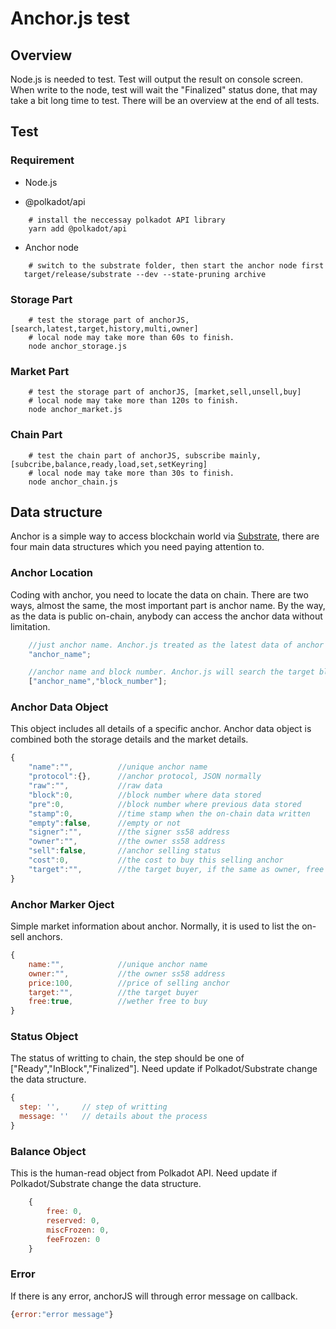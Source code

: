 # Anchor.js test

## Overview

Node.js is needed to test. Test will output the result on console screen. When write to the node, test will wait the "Finalized" status done, that may take a bit long time to test. There will be an overview at the end of all tests.

## Test

### Requirement

* Node.js

* @polkadot/api

```SHELL
    # install the neccessay polkadot API library
    yarn add @polkadot/api
```

* Anchor node

```SHELL
    # switch to the substrate folder, then start the anchor node first
   target/release/substrate --dev --state-pruning archive
```

### Storage Part

```SHELL
    # test the storage part of anchorJS, [search,latest,target,history,multi,owner]
    # local node may take more than 60s to finish.
    node anchor_storage.js
```

### Market Part

```SHELL
    # test the storage part of anchorJS, [market,sell,unsell,buy]
    # local node may take more than 120s to finish.
    node anchor_market.js
```

### Chain Part

```SHELL
    # test the chain part of anchorJS, subscribe mainly, [subcribe,balance,ready,load,set,setKeyring]
    # local node may take more than 30s to finish.
    node anchor_chain.js
```

## Data structure

Anchor is a simple way to access blockchain world via [Substrate](https://github.com/paritytech/substrate), there are four main data structures which you need paying attention to.

### Anchor Location

Coding with anchor, you need to locate the data on chain. There are two ways, almost the same, the most important part is anchor name. By the way, as the data is public on-chain, anybody can access the anchor data without limitation.

```Javascript
    //just anchor name. Anchor.js treated as the latest data of anchor
    "anchor_name";

    //anchor name and block number. Anchor.js will search the target block to get the data.
    ["anchor_name","block_number"];
```

### Anchor Data Object

This object includes all details of a specific anchor. Anchor data object is combined both the storage details and the market details.

```Javascript
{
    "name":"",          //unique anchor name
    "protocol":{},      //anchor protocol, JSON normally
    "raw":"",           //raw data
    "block":0,          //block number where data stored
    "pre":0,            //block number where previous data stored
    "stamp":0,          //time stamp when the on-chain data written
    "empty":false,      //empty or not
    "signer":"",        //the signer ss58 address
    "owner":"",         //the owner ss58 address
    "sell":false,       //anchor selling status
    "cost":0,           //the cost to buy this selling anchor
    "target":"",        //the target buyer, if the same as owner, free to buy
}
```

### Anchor Marker Oject

Simple market information about anchor. Normally, it is used to list the on-sell anchors.

```Javascript
{
    name:"",            //unique anchor name
    owner:"",           //the owner ss58 address
    price:100,          //price of selling anchor
    target:"",          //the target buyer
    free:true,          //wether free to buy
}
```

### Status Object

The status of writting to chain, the step should be one of ["Ready","InBlock","Finalized"].
Need update if Polkadot/Substrate change the data structure.

```Javascript
{   
  step: '',     // step of writting
  message: ''   // details about the process
}
```

### Balance Object

This is the human-read object from Polkadot API.
Need update if Polkadot/Substrate change the data structure.

```Javascript
    {
        free: 0, 
        reserved: 0, 
        miscFrozen: 0, 
        feeFrozen: 0
    }
```

### Error

If there is any error, anchorJS will through error message on callback.

```Javascript
{error:"error message"}
```